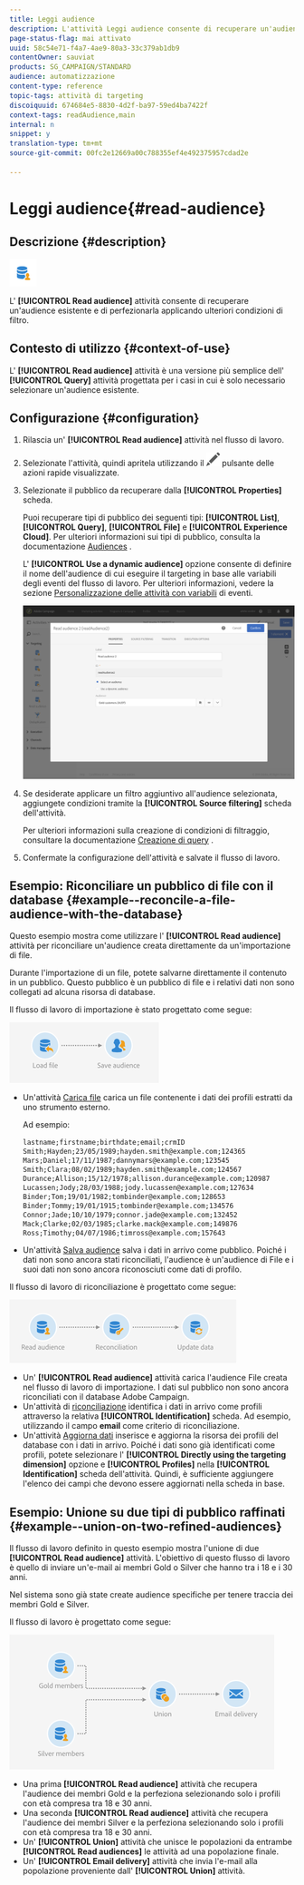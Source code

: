 ```yaml
---
title: Leggi audience
description: L'attività Leggi audience consente di recuperare un'audience esistente e di perfezionarla applicando ulteriori condizioni di filtro.
page-status-flag: mai attivato
uuid: 58c54e71-f4a7-4ae9-80a3-33c379ab1db9
contentOwner: sauviat
products: SG_CAMPAIGN/STANDARD
audience: automatizzazione
content-type: reference
topic-tags: attività di targeting
discoiquuid: 674684e5-8830-4d2f-ba97-59ed4ba7422f
context-tags: readAudience,main
internal: n
snippet: y
translation-type: tm+mt
source-git-commit: 00fc2e12669a00c788355ef4e492375957cdad2e

---
```



# Leggi audience{#read-audience}

## Descrizione {#description}

![](assets/prefill.png)

L' **[!UICONTROL Read audience]** attività consente di recuperare un'audience esistente e di perfezionarla applicando ulteriori condizioni di filtro.

## Contesto di utilizzo {#context-of-use}

L' **[!UICONTROL Read audience]** attività è una versione più semplice dell' **[!UICONTROL Query]** attività progettata per i casi in cui è solo necessario selezionare un'audience esistente.

## Configurazione {#configuration}

1. Rilascia un' **[!UICONTROL Read audience]** attività nel flusso di lavoro.
1. Selezionate l'attività, quindi apritela utilizzando il ![](assets/edit_darkgrey-24px.png) pulsante delle azioni rapide visualizzate.
1. Selezionate il pubblico da recuperare dalla **[!UICONTROL Properties]** scheda.

   Puoi recuperare tipi di pubblico dei seguenti tipi: **[!UICONTROL List]**, **[!UICONTROL Query]**, **[!UICONTROL File]** e **[!UICONTROL Experience Cloud]**. Per ulteriori informazioni sui tipi di pubblico, consulta la documentazione [Audiences](../../audiences/using/about-audiences.md) .

   L' **[!UICONTROL Use a dynamic audience]** opzione consente di definire il nome dell'audience di cui eseguire il targeting in base alle variabili degli eventi del flusso di lavoro. Per ulteriori informazioni, vedere la sezione [Personalizzazione delle attività con variabili](../../automating/using/calling-a-workflow-with-external-parameters.md#customizing-activities-with-events-variables) di eventi.

   ![](assets/readaudience_activity1.png)

1. Se desiderate applicare un filtro aggiuntivo all'audience selezionata, aggiungete condizioni tramite la **[!UICONTROL Source filtering]** scheda dell'attività.

   Per ulteriori informazioni sulla creazione di condizioni di filtraggio, consultare la documentazione [Creazione di query](../../automating/using/editing-queries.md#creating-queries) .

1. Confermate la configurazione dell'attività e salvate il flusso di lavoro.

## Esempio: Riconciliare un pubblico di file con il database {#example--reconcile-a-file-audience-with-the-database}

Questo esempio mostra come utilizzare l' **[!UICONTROL Read audience]** attività per riconciliare un'audience creata direttamente da un'importazione di file.

Durante l'importazione di un file, potete salvarne direttamente il contenuto in un pubblico. Questo pubblico è un pubblico di file e i relativi dati non sono collegati ad alcuna risorsa di database.

Il flusso di lavoro di importazione è stato progettato come segue:

![](assets/readaudience_activity_example3.png)

* Un'attività [Carica file](../../automating/using/load-file.md) carica un file contenente i dati dei profili estratti da uno strumento esterno.

   Ad esempio:

   ```
   lastname;firstname;birthdate;email;crmID
   Smith;Hayden;23/05/1989;hayden.smith@example.com;124365
   Mars;Daniel;17/11/1987;dannymars@example.com;123545
   Smith;Clara;08/02/1989;hayden.smith@example.com;124567
   Durance;Allison;15/12/1978;allison.durance@example.com;120987
   Lucassen;Jody;28/03/1988;jody.lucassen@example.com;127634
   Binder;Tom;19/01/1982;tombinder@example.com;128653
   Binder;Tommy;19/01/1915;tombinder@example.com;134576
   Connor;Jade;10/10/1979;connor.jade@example.com;132452
   Mack;Clarke;02/03/1985;clarke.mack@example.com;149876
   Ross;Timothy;04/07/1986;timross@example.com;157643
   ```

* Un'attività [Salva audience](../../automating/using/save-audience.md) salva i dati in arrivo come pubblico. Poiché i dati non sono ancora stati riconciliati, l'audience è un'audience di File e i suoi dati non sono ancora riconosciuti come dati di profilo.

Il flusso di lavoro di riconciliazione è progettato come segue:

![](assets/readaudience_activity_example2.png)

* Un' **[!UICONTROL Read audience]** attività carica l'audience File creata nel flusso di lavoro di importazione. I dati sul pubblico non sono ancora riconciliati con il database Adobe Campaign.
* Un'attività di [riconciliazione](../../automating/using/reconciliation.md) identifica i dati in arrivo come profili attraverso la relativa **[!UICONTROL Identification]** scheda. Ad esempio, utilizzando il campo **email** come criterio di riconciliazione.
* Un'attività [Aggiorna dati](../../automating/using/update-data.md) inserisce e aggiorna la risorsa dei profili del database con i dati in arrivo. Poiché i dati sono già identificati come profili, potete selezionare l' **[!UICONTROL Directly using the targeting dimension]** opzione e **[!UICONTROL Profiles]** nella **[!UICONTROL Identification]** scheda dell'attività. Quindi, è sufficiente aggiungere l'elenco dei campi che devono essere aggiornati nella scheda in base.

## Esempio: Unione su due tipi di pubblico raffinati {#example--union-on-two-refined-audiences}

Il flusso di lavoro definito in questo esempio mostra l'unione di due **[!UICONTROL Read audience]** attività. L'obiettivo di questo flusso di lavoro è quello di inviare un'e-mail ai membri Gold o Silver che hanno tra i 18 e i 30 anni.

Nel sistema sono già state create audience specifiche per tenere traccia dei membri Gold e Silver.

Il flusso di lavoro è progettato come segue:

![](assets/readaudience_activity_example1.png)

* Una prima **[!UICONTROL Read audience]** attività che recupera l'audience dei membri Gold e la perfeziona selezionando solo i profili con età compresa tra 18 e 30 anni.
* Una seconda **[!UICONTROL Read audience]** attività che recupera l'audience dei membri Silver e la perfeziona selezionando solo i profili con età compresa tra 18 e 30 anni.
* Un' **[!UICONTROL Union]** attività che unisce le popolazioni da entrambe **[!UICONTROL Read audiences]** le attività ad una popolazione finale.
* Un' **[!UICONTROL Email delivery]** attività che invia l'e-mail alla popolazione proveniente dall' **[!UICONTROL Union]** attività.

